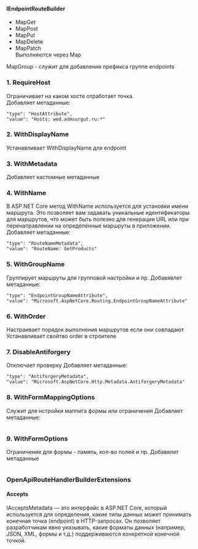 #### IEndpointRouteBuilder
  - MapGet
  - MapPost
  - MapPut
  - MapDelete
  - MapPatch  
Выполняются через Map  

MapGroup - служит для добавления префикса группе endpoints

### 1. RequireHost
Ограничивает на каком хосте отработает точка.  
Добавляет метаданные:
```
"type": "HostAttribute",
"value": "Hosts: wed.admsurgut.ru:*"
```

### 2. WithDisplayName
Устанавливает WithDisplayName для endpoint

### 3. WithMetadata
Добавляет кастомные метаданные

### 4. WithName
В ASP.NET Core метод WithName используется для установки имени маршрута. Это позволяет вам задавать уникальные идентификаторы для маршрутов, что может быть полезно для генерации URL или при перенаправлении на определенные маршруты в приложении.
Добавляет метаданные:
```
"type": "RouteNameMetadata",
"value": "RouteName: GetProducts"
```

### 5. WithGroupName
Группирует маршруты для групповой настройки и пр.
Добавявлет метаданные:
```
"type": "EndpointGroupNameAttribute",
"value": "Microsoft.AspNetCore.Routing.EndpointGroupNameAttribute"
```

### 6. WithOrder
Настраивает порядок выполнения маршрутов если они совпадают
Устанавливает свойтво order в строителе

### 7. DisableAntiforgery
Отключает проверку
Добавляет метаданные:
```
"type": "AntiforgeryMetadata",
"value": "Microsoft.AspNetCore.Http.Metadata.AntiforgeryMetadata"
```

### 8. WithFormMappingOptions
Служит для нстройки маппига формы или ограничения
Добавляет метаданные:
```
```

### 9. WithFormOptions
Ограничение для формы - память, кол-во полей и пр.
Добавялет метаданные
```
```

### OpenApiRouteHandlerBuilderExtensions
#### Accepts
IAcceptsMetadata — это интерфейс в ASP.NET Core, который используется для определения, какие типы данных может принимать конечная точка (endpoint) в HTTP-запросах. Он позволяет разработчикам явно указывать, какие форматы данных (например, JSON, XML, формы и т.д.) поддерживаются конкретной конечной точкой.

